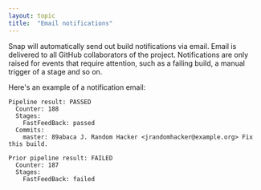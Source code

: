 ```yaml
---
layout: topic
title:  "Email notifications"
---
```


Snap will automatically send out build notifications via email. Email is delivered to all GitHub collaborators of the project.
Notifications are only raised for events that require attention, such as a failing build, a manual trigger of a stage and so on.


Here's an example of a notification email:

```
Pipeline result: PASSED
  Counter: 188
  Stages:
    FastFeedBack: passed
  Commits:
    master: 89abaca J. Random Hacker <jrandomhacker@example.org> Fix this build.

Prior pipeline result: FAILED
  Counter: 187
  Stages:
    FastFeedBack: failed
```
